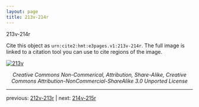 ```yaml
---
layout: page
title: 213v-214r
---
```


213v-214r

Cite this object as `urn:cite2:hmt:e3pages.v1:213v-214r`.  The full image is linked to a citation tool you can use to cite regions of the image.

[![213v](http://www.homermultitext.org/iipsrv?IIIF=/project/homer/pyramidal/deepzoom/hmt/e3bifolio/v1/null.tif/full/800,/0/default.jpg)](http://www.homermultitext.org/ict2/?urn=urn:cite2:hmt:e3bifolio.v1:null) 

<p style="text-align: center; font-style: italic;">Creative Commons Non-Commerical, Attribution, Share-Alike, Creative Commons Attribution-NonCommercial-ShareAlike 3.0 Unported License</p>

---

previous: [212v-213r](../212v-213r/) | next: [214v-215r](../214v-215r/)